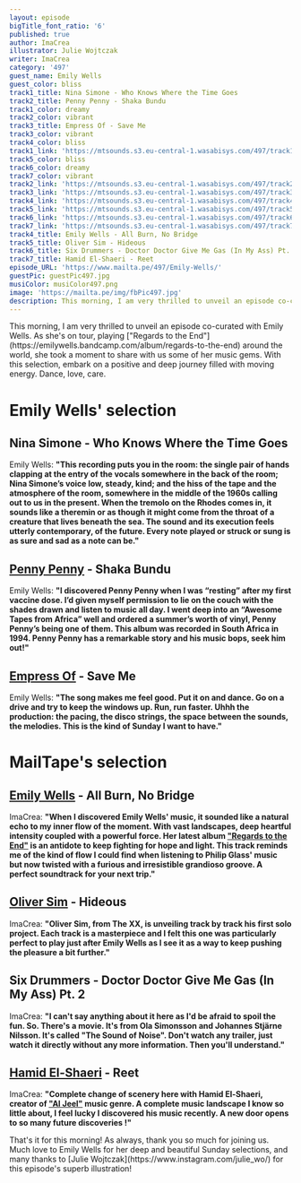 ```yaml
---
layout: episode
bigTitle_font_ratio: '6'
published: true
author: ImaCrea
illustrator: Julie Wojtczak
writer: ImaCrea
category: '497'
guest_name: Emily Wells
guest_color: bliss
track1_title: Nina Simone - Who Knows Where the Time Goes 
track2_title: Penny Penny - Shaka Bundu 
track1_color: dreamy
track2_color: vibrant
track3_title: Empress Of - Save Me
track3_color: vibrant
track4_color: bliss
track1_link: 'https://mtsounds.s3.eu-central-1.wasabisys.com/497/track1.mp3'
track5_color: bliss
track6_color: dreamy
track7_color: vibrant
track2_link: 'https://mtsounds.s3.eu-central-1.wasabisys.com/497/track2.mp3'
track3_link: 'https://mtsounds.s3.eu-central-1.wasabisys.com/497/track3.mp3'
track4_link: 'https://mtsounds.s3.eu-central-1.wasabisys.com/497/track4.mp3'
track5_link: 'https://mtsounds.s3.eu-central-1.wasabisys.com/497/track5.mp3'
track6_link: 'https://mtsounds.s3.eu-central-1.wasabisys.com/497/track6.mp3'
track7_link: 'https://mtsounds.s3.eu-central-1.wasabisys.com/497/track7.mp3'
track4_title: Emily Wells - All Burn, No Bridge
track5_title: Oliver Sim - Hideous
track6_title: Six Drummers - Doctor Doctor Give Me Gas (In My Ass) Pt. 2
track7_title: Hamid El-Shaeri - Reet
episode_URL: 'https://www.mailta.pe/497/Emily-Wells/'
guestPic: guestPic497.jpg
musiColor: musiColor497.png
image: 'https://mailta.pe/img/fbPic497.jpg'
description: This morning, I am very thrilled to unveil an episode co-curated with Emily Wells. As she's on tour, playing Regards to the End around the world, she took a moment to share with us some of her music gems. With this selection, embark on a positive and deep journey filled with moving energy. Dance, love, care. 
---
```

<p id="introduction">This morning, I am very thrilled to unveil an episode co-curated with Emily Wells. As she's on tour, playing ["Regards to the End"](https://emilywells.bandcamp.com/album/regards-to-the-end) around the world, she took a moment to share with us some of her music gems. With this selection, embark on a positive and deep journey filled with moving energy. Dance, love, care. 
</p>

# Emily Wells' selection

## Nina Simone - Who Knows Where the Time Goes 
Emily Wells: **"**This recording puts you in the room: the single pair of hands clapping at the entry of the vocals somewhere in the back of the room; Nina Simone’s voice low, steady, kind; and the hiss of the tape and the atmosphere of the room, somewhere in the middle of the 1960s calling out to us in the present. When the tremolo on the Rhodes comes in, it sounds like a theremin or as though it might come from the throat of a creature that lives beneath the sea. The sound and its execution feels utterly contemporary, of the future. Every note played or struck or sung is as sure and sad as a note can be.**"**

## [Penny Penny](https://pennypenny.bandcamp.com/album/shaka-bundu) - Shaka Bundu
Emily Wells: **"**I discovered Penny Penny when I was “resting” after my first vaccine dose. I’d given myself permission to lie on the couch with the shades drawn and listen to music all day. I went deep into an “Awesome Tapes from Africa” well and ordered a summer’s worth of vinyl, Penny Penny’s being one of them. This album was recorded in South Africa in 1994. Penny Penny has a remarkable story and his music bops, seek him out!**"**

## [Empress Of](https://empressof.bandcamp.com/) - Save Me
Emily Wells: **"**The song makes me feel good. Put it on and dance. Go on a drive and try to keep the windows up. Run, run faster. Uhhh the production: the pacing, the disco strings, the space between the sounds, the melodies. This is the kind of Sunday I want to have.**"**


# MailTape's selection

## [Emily Wells](https://emilywells.bandcamp.com/) - All Burn, No Bridge
ImaCrea: **"**When I discovered Emily Wells' music, it sounded like a natural echo to my inner flow of the moment. With vast landscapes, deep heartful intensity coupled with a powerful force. Her latest album ["Regards to the End"](https://emilywells.bandcamp.com/album/regards-to-the-end) is an antidote to keep fighting for hope and light. This track reminds me of the kind of flow I could find when listening to Philip Glass' music but now twisted with a furious and irresistible grandioso groove. A perfect soundtrack for your next trip.**"**

## [Oliver Sim](https://oliversim.bandcamp.com) - Hideous
ImaCrea: **"**Oliver Sim, from The XX, is unveiling track by track his first solo project. Each track is a masterpiece and I felt this one was particularly perfect to play just after Emily Wells as I see it as a way to keep pushing the pleasure a bit further.**"**

## Six Drummers - Doctor Doctor Give Me Gas (In My Ass) Pt. 2
ImaCrea: **"**I can't say anything about it here as I'd be afraid to spoil the fun. So. There's a movie. It's from Ola Simonsson and Johannes Stjärne Nilsson. It's called "The Sound of Noise". Don't watch any trailer, just watch it directly without any more information. Then you'll understand.**"**

## [Hamid El-Shaeri](https://habibifunkrecords.bandcamp.com/album/habibi-funk-018-the-slam-years-1983-1988) - Reet
ImaCrea: **"**Complete change of scenery here with Hamid El-Shaeri, creator of ["Al Jeel"](https://en.wikipedia.org/wiki/Al_Jeel) music genre. A complete music landscape I know so little about, I feel lucky I discovered his music recently. A new door opens to so many future discoveries !**"**


<p id="outroduction">That's it for this morning! As always, thank you so much for joining us. Much love to Emily Wells for her deep and beautiful Sunday selections, and many thanks to [Julie Wojtczak](https://www.instagram.com/julie_wo/) for this episode's superb illustration!</p>
